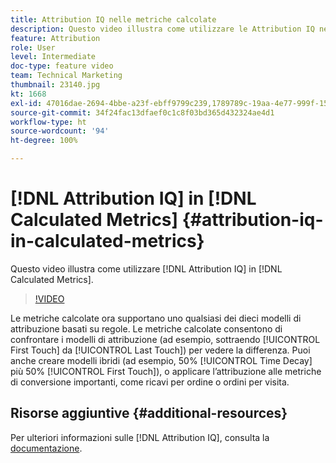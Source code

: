 ```yaml
---
title: Attribution IQ nelle metriche calcolate
description: Questo video illustra come utilizzare le Attribution IQ nelle metriche calcolate.
feature: Attribution
role: User
level: Intermediate
doc-type: feature video
team: Technical Marketing
thumbnail: 23140.jpg
kt: 1668
exl-id: 47016dae-2694-4bbe-a23f-ebff9799c239,1789789c-19aa-4e77-999f-15fa11b7f858
source-git-commit: 34f24fac13dfaef0c1c8f03bd365d432324ae4d1
workflow-type: ht
source-wordcount: '94'
ht-degree: 100%

---
```


# [!DNL Attribution IQ] in [!DNL Calculated Metrics] {#attribution-iq-in-calculated-metrics}

Questo video illustra come utilizzare [!DNL Attribution IQ] in [!DNL Calculated Metrics].

>[!VIDEO](https://video.tv.adobe.com/v/23140/?quality=12)

Le metriche calcolate ora supportano uno qualsiasi dei dieci modelli di attribuzione basati su regole. Le metriche calcolate consentono di confrontare i modelli di attribuzione (ad esempio, sottraendo [!UICONTROL First Touch] da [!UICONTROL Last Touch]) per vedere la differenza. Puoi anche creare modelli ibridi (ad esempio, 50% [!UICONTROL Time Decay] più 50% [!UICONTROL First Touch]), o applicare l’attribuzione alle metriche di conversione importanti, come ricavi per ordine o ordini per visita.

## Risorse aggiuntive {#additional-resources}

Per ulteriori informazioni sulle [!DNL Attribution IQ], consulta la [documentazione](https://experienceleague.adobe.com/docs/analytics/analyze/analysis-workspace/attribution/overview.html?lang=it).

